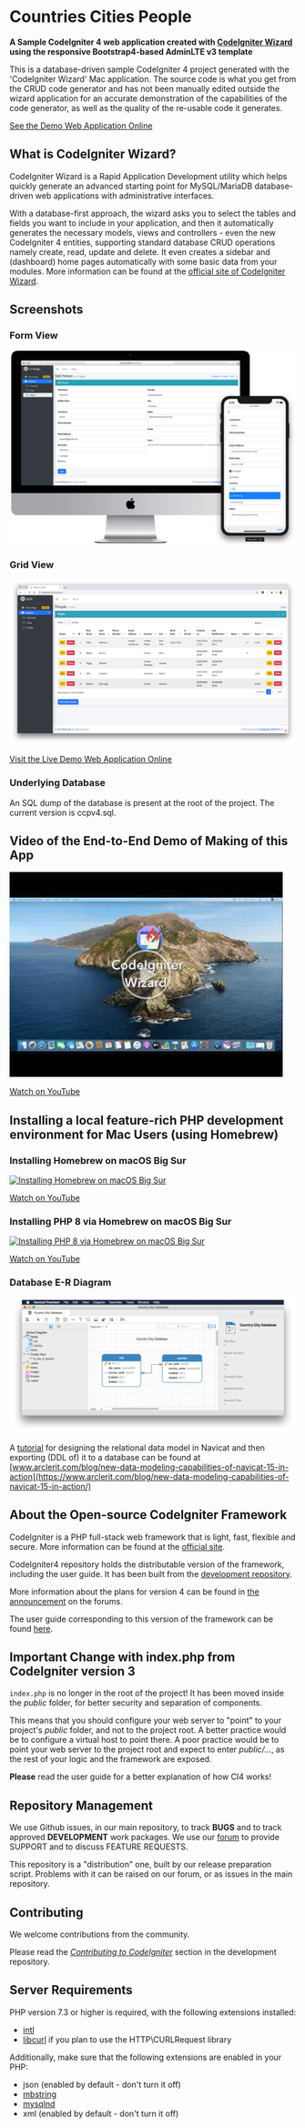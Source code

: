 # Countries Cities People
**A Sample CodeIgniter 4 web application created with [CodeIgniter Wizard](https://www.ozar.net/products) using the responsive Bootstrap4-based AdminLTE v3 template**

This is a database-driven sample CodeIgniter 4 project generated with the 'CodeIgniter Wizard' Mac application. The source code is what you get from the CRUD code generator and has not been manually edited outside the wizard application for an accurate demonstration of the capabilities of the code generator, as well as the quality of the re-usable code it generates. 


[See the Demo Web Application Online](https://www.ozar.net/products/codeigniterwizard/demowebapp/?r=github)


## What is CodeIgniter Wizard?

CodeIgniter Wizard is a Rapid Application Development utility which helps quickly generate an advanced starting point for MySQL/MariaDB database-driven web applications with administrative interfaces.

With a database-first approach, the wizard asks you to select the tables and fields you want to include in your application, and then it automatically generates the necessary models, views and controllers - even the new CodeIgniter 4 entities, supporting standard database CRUD operations namely create, read, update and delete. It even creates a sidebar and (dashboard) home pages automatically with some basic data from your modules.
More information can be found at the [official site of CodeIgniter Wizard](https://www.ozar.net/products/codeigniterwizard/).

## Screenshots

### Form View
![Adding / Editing a new record](screenshot1.png)

### Grid View
![Grid View](screenshot2.png)


[Visit the Live Demo Web Application Online](https://www.ozar.net/products/codeigniterwizard/demowebapp/?r=github)


### Underlying Database
An SQL dump of the database is present at the root of the project. The current version is ccpv4.sql.

## Video of the End-to-End Demo of Making of this App
[![CodeIgniter Wizard](videodemoscreenshot.jpg)](https://www.youtube.com/watch?v=fo2wmzZ2p3I)

[Watch on YouTube](https://www.youtube.com/watch?v=fo2wmzZ2p3I)


## Installing a local feature-rich PHP development environment for Mac Users (using Homebrew)

### Installing Homebrew on macOS Big Sur
[![Installing Homebrew on macOS Big Sur](https://img.youtube.com/vi/_n2YexLCN8c/0.jpg)](https://www.youtube.com/watch?v=_n2YexLCN8c)

[Watch on YouTube](https://www.youtube.com/watch?v=_n2YexLCN8c)

### Installing PHP 8 via Homebrew on macOS Big Sur
[![Installing PHP 8 via Homebrew on macOS Big Sur](https://img.youtube.com/vi/UK7zPZlUkZg/0.jpg)](https://www.youtube.com/watch?v=UK7zPZlUkZg)

[Watch on YouTube](https://www.youtube.com/watch?v=UK7zPZlUkZg)

### Database E-R Diagram
![Database E-R Diagram](NavicatModelScreenshot.png)

A [tutorial](https://www.arclerit.com/blog/new-data-modeling-capabilities-of-navicat-15-in-action/) for designing the relational data model in Navicat and then exporting (DDL of) it to a database can be found at [www.arclerit.com/blog/new-data-modeling-capabilities-of-navicat-15-in-action](https://www.arclerit.com/blog/new-data-modeling-capabilities-of-navicat-15-in-action/)

## About the Open-source CodeIgniter Framework

CodeIgniter is a PHP full-stack web framework that is light, fast, flexible and secure.
More information can be found at the [official site](http://codeigniter.com).

CodeIgniter4 repository holds the distributable version of the framework,
including the user guide. It has been built from the
[development repository](https://github.com/codeigniter4/CodeIgniter4).

More information about the plans for version 4 can be found in [the announcement](http://forum.codeigniter.com/thread-62615.html) on the forums.

The user guide corresponding to this version of the framework can be found
[here](https://codeigniter4.github.io/userguide/).


## Important Change with index.php from CodeIgniter version 3

`index.php` is no longer in the root of the project! It has been moved inside the *public* folder,
for better security and separation of components.

This means that you should configure your web server to "point" to your project's *public* folder, and
not to the project root. A better practice would be to configure a virtual host to point there. A poor practice would be to point your web server to the project root and expect to enter *public/...*, as the rest of your logic and the
framework are exposed.

**Please** read the user guide for a better explanation of how CI4 works!

## Repository Management

We use Github issues, in our main repository, to track **BUGS** and to track approved **DEVELOPMENT** work packages.
We use our [forum](http://forum.codeigniter.com) to provide SUPPORT and to discuss
FEATURE REQUESTS.

This repository is a "distribution" one, built by our release preparation script.
Problems with it can be raised on our forum, or as issues in the main repository.

## Contributing

We welcome contributions from the community.

Please read the [*Contributing to CodeIgniter*](https://github.com/codeigniter4/CodeIgniter4/blob/develop/contributing.md) section in the development repository.

## Server Requirements

PHP version 7.3 or higher is required, with the following extensions installed:

- [intl](http://php.net/manual/en/intl.requirements.php)
- [libcurl](http://php.net/manual/en/curl.requirements.php) if you plan to use the HTTP\CURLRequest library

Additionally, make sure that the following extensions are enabled in your PHP:

- json (enabled by default - don't turn it off)
- [mbstring](http://php.net/manual/en/mbstring.installation.php)
- [mysqlnd](http://php.net/manual/en/mysqlnd.install.php)
- xml (enabled by default - don't turn it off)
